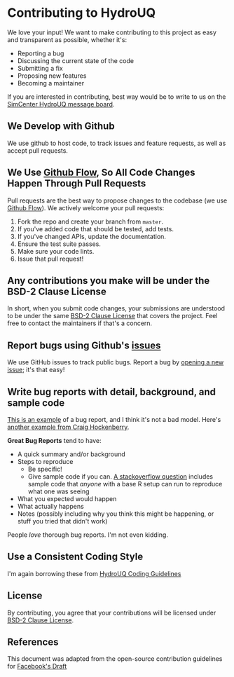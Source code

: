 # Contributing to HydroUQ
We love your input! We want to make contributing to this project as easy and transparent as possible, whether it's:

- Reporting a bug
- Discussing the current state of the code
- Submitting a fix
- Proposing new features
- Becoming a maintainer

If you are interested in contributing, best way would be to write to us on the [SimCenter HydroUQ message board](http://simcenter-messageboard.designsafe-ci.org/smf/index.php?board=17.0). 

## We Develop with Github
We use github to host code, to track issues and feature requests, as well as accept pull requests.

## We Use [Github Flow](https://guides.github.com/introduction/flow/index.html), So All Code Changes Happen Through Pull Requests
Pull requests are the best way to propose changes to the codebase (we use [Github Flow](https://guides.github.com/introduction/flow/index.html)). We actively welcome your pull requests:

1. Fork the repo and create your branch from `master`.
2. If you've added code that should be tested, add tests.
3. If you've changed APIs, update the documentation.
4. Ensure the test suite passes.
5. Make sure your code lints.
6. Issue that pull request!

## Any contributions you make will be under the BSD-2 Clause License
In short, when you submit code changes, your submissions are understood to be under the same [BSD-2 Clause License](https://nheri-simcenter.github.io/Hydro-Documentation/common/front-matter/license.html) that covers the project. Feel free to contact the maintainers if that's a concern.

## Report bugs using Github's [issues](https://github.com/briandk/transcriptase-atom/issues)
We use GitHub issues to track public bugs. Report a bug by [opening a new issue](); it's that easy!

## Write bug reports with detail, background, and sample code
[This is an example](http://stackoverflow.com/q/12488905/180626) of a bug report, and I think it's not a bad model. Here's [another example from Craig Hockenberry](http://www.openradar.me/11905408).

**Great Bug Reports** tend to have:

- A quick summary and/or background
- Steps to reproduce
  - Be specific!
  - Give sample code if you can. [A stackoverflow question](http://stackoverflow.com/q/12488905/180626) includes sample code that *anyone* with a base R setup can run to reproduce what one was seeing
- What you expected would happen
- What actually happens
- Notes (possibly including why you think this might be happening, or stuff you tried that didn't work)

People *love* thorough bug reports. I'm not even kidding.

## Use a Consistent Coding Style
I'm again borrowing these from [HydroUQ Coding Guidelines](https://nheri-simcenter.github.io/Hydro-Documentation/Hydro/devman/coding.html)

## License
By contributing, you agree that your contributions will be licensed under [BSD-2 Clause License](https://nheri-simcenter.github.io/Hydro-Documentation/common/front-matter/license.html).

## References
This document was adapted from the open-source contribution guidelines for [Facebook's Draft](https://github.com/facebook/draft-js/blob/a9316a723f9e918afde44dea68b5f9f39b7d9b00/CONTRIBUTING.md)
